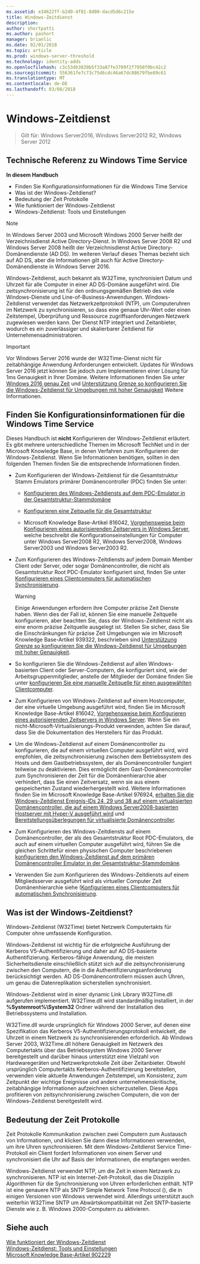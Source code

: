 ```yaml
---
ms.assetid: e34622ff-b2d0-4f81-8d00-dacd5d6c215e
title: Windows-Zeitdienst
description: 
author: shortpatti
ms.author: pashort
manager: brianlic
ms.date: 02/01/2018
ms.topic: article
ms.prod: windows-server-threshold
ms.technology: identity-adds
ms.openlocfilehash: c3c53db3839b5f33a87fe3789f2f7958f0bc42c2
ms.sourcegitcommit: 556361fe7c73c75d6cdc46a67dc88679fbe89c61
ms.translationtype: MT
ms.contentlocale: de-DE
ms.lasthandoff: 03/08/2018
---
```

# <a name="windows-time-service"></a>Windows-Zeitdienst

>Gilt für: Windows Server2016, Windows Server2012 R2, Windows Server 2012
 
  
## <a name="w2k3tr_times_intro"></a>Technische Referenz zu Windows Time Service  
**In diesem Handbuch**  
  
* Finden Sie Konfigurationsinformationen für die Windows Time Service  
* Was ist der Windows-Zeitdienst?  
* Bedeutung der Zeit Protokolle  
* Wie funktioniert der Windows-Zeitdienst   
* Windows-Zeitdienst: Tools und Einstellungen  
  
> [!NOTE]  
> In Windows Server 2003 und Microsoft Windows 2000 Server heißt der Verzeichnisdienst Active Directory-Dienst. In Windows Server 2008 R2 und Windows Server 2008 heißt der Verzeichnisdienst Active Directory-Domänendienste (AD DS). Im weiteren Verlauf dieses Themas bezieht sich auf AD DS, aber die Informationen gilt auch für Active Directory-Domänendienste in Windows Server 2016.  
  
Windows-Zeitdienst, auch bekannt als W32Time, synchronisiert Datum und Uhrzeit für alle Computer in einer AD DS-Domäne ausgeführt wird. Die zeitsynchronisierung ist für den ordnungsgemäßen Betrieb des viele Windows-Dienste und Line-of-Business-Anwendungen. Windows-Zeitdienst verwendet das Netzwerkzeitprotokoll (NTP), um Computeruhren im Netzwerk zu synchronisieren, so dass eine genaue Uhr-Wert oder einen Zeitstempel, Überprüfung und Ressource zugriffsanforderungen Netzwerk zugewiesen werden kann. Der Dienst NTP integriert und Zeitanbieter, wodurch es ein zuverlässiger und skalierbarer Zeitdienst für Unternehmensadministratoren.  
  
> [!IMPORTANT]  
> Vor Windows Server 2016 wurde der W32Time-Dienst nicht für zeitabhängige Anwendung Anforderungen entwickelt.  Updates für Windows Server 2016 jetzt können Sie jedoch zum Implementieren einer Lösung für 1ms Genauigkeit in Ihrer Domäne.  Weitere Informationen finden Sie unter [Windows 2016 genau Zeit](accurate-time.md) und [Unterstützung Grenze so konfigurieren Sie die Windows-Zeitdienst für Umgebungen mit hoher Genauigkeit](https://go.microsoft.com/fwlink/?LinkID=179459) Weitere Informationen.  
  
## <a name="BKMK_Config"></a>Finden Sie Konfigurationsinformationen für die Windows Time Service  
Dieses Handbuch ist **nicht** Konfigurieren der Windows-Zeitdienst erläutert. Es gibt mehrere unterschiedliche Themen im Microsoft TechNet und in der Microsoft Knowledge Base, in denen Verfahren zum Konfigurieren der Windows-Zeitdienst. Wenn Sie Informationen benötigen, sollten in den folgenden Themen finden Sie die entsprechende Informationen finden.  
  
-   Zum Konfigurieren der Windows-Zeitdienst für die Gesamtstruktur Stamm Emulators primärer Domänencontroller (PDC) finden Sie unter:  
  
    -   [Konfigurieren des Windows-Zeitdiensts auf dem PDC-Emulator in der Gesamtstruktur-Stammdomäne](https://docs.microsoft.com/en-us/previous-versions/windows/it-pro/windows-server-2008-R2-and-2008/cc731191%28v=ws.10%29) 
  
    -   [Konfigurieren eine Zeitquelle für die Gesamtstruktur](https://docs.microsoft.com/en-us/previous-versions/windows/it-pro/windows-server-2008-r2-and-2008/cc794823%28v%3dws.10%29) 
  
    -   Microsoft Knowledge Base-Artikel 816042, [Vorgehensweise beim Konfigurieren eines autorisierenden Zeitservers in Windows Server](https://go.microsoft.com/fwlink/?LinkID=60402), welche beschreibt die Konfigurationseinstellungen für Computer unter Windows Server2008 R2, Windows Server2008, Windows Server2003 und Windows Server2003 R2.  
  
-   Zum Konfigurieren des Windows-Zeitdiensts auf jedem Domain Member Client oder Server, oder sogar Domänencontroller, die nicht als Gesamtstruktur Root PDC-Emulator konfiguriert sind, finden Sie unter [Konfigurieren eines Clientcomputers für automatischen Synchronisierung](https://docs.microsoft.com/en-us/previous-versions/windows/it-pro/windows-server-2008-r2-and-2008/cc816884%28v%3dws.10%29).  
  
    > [!WARNING]  
    > Einige Anwendungen erfordern ihre Computer präzise Zeit Dienste haben. Wenn dies der Fall ist, können Sie eine manuelle Zeitquelle konfigurieren, aber beachten Sie, dass der Windows-Zeitdienst nicht als eine enorm präzise Zeitquelle ausgelegt ist. Stellen Sie sicher, dass Sie die Einschränkungen für präzise Zeit Umgebungen wie im Microsoft Knowledge Base-Artikel 939322, beschrieben sind [Unterstützung Grenze so konfigurieren Sie die Windows-Zeitdienst für Umgebungen mit hoher Genauigkeit](https://go.microsoft.com/fwlink/?LinkID=179459).  
  
-   So konfigurieren Sie die Windows-Zeitdienst auf allen Windows-basierten Client oder Server-Computern, die konfiguriert sind, wie der Arbeitsgruppenmitglieder, anstelle der Mitglieder der Domäne finden Sie unter [konfigurieren Sie eine manuelle Zeitquelle für einen ausgewählten Clientcomputer](https://docs.microsoft.com/en-us/previous-versions/windows/it-pro/windows-server-2008-r2-and-2008/cc816656%28v%3dws.10%29).  
  
-   Zum Konfigurieren von Windows-Zeitdienst auf einem Hostcomputer, der eine virtuelle Umgebung ausgeführt wird, finden Sie im Microsoft Knowledge Base-Artikel 816042, [Vorgehensweise beim Konfigurieren eines autorisierenden Zeitservers in Windows Server](https://go.microsoft.com/fwlink/?LinkID=60402). Wenn Sie ein nicht-Microsoft-Virtualisierungs-Produkt verwenden, achten Sie darauf, dass Sie die Dokumentation des Herstellers für das Produkt.  
  
-   Um die Windows-Zeitdienst auf einem Domänencontroller zu konfigurieren, die auf einem virtuellen Computer ausgeführt wird, wird empfohlen, die zeitsynchronisierung zwischen dem Betriebssystem des Hosts und dem Gastbetriebssystem, der als Domänencontroller fungiert teilweise zu deaktivieren. Dies ermöglicht dem Gast-Domänencontroller zum Synchronisieren der Zeit für die Domänenhierarchie aber verhindert, dass Sie einen Zeitversatz, wenn sie aus einem gespeicherten Zustand wiederhergestellt wird. Weitere Informationen finden Sie im Microsoft Knowledge Base-Artikel 976924, [erhalten Sie die Windows-Zeitdienst Ereignis-IDs 24, 29 und 38 auf einem virtualisierten Domänencontroller, die auf einem Windows Server2008-basierten Hostserver mit Hyper-V ausgeführt wird](https://go.microsoft.com/fwlink/?LinkID=192236) und [Bereitstellungsüberlegungen für virtualisierte Domänencontroller](https://go.microsoft.com/fwlink/?LinkID=192235).  
  
-   Zum Konfigurieren des Windows-Zeitdiensts auf einem Domänencontroller, der als des Gesamtstruktur Root PDC-Emulators, die auch auf einem virtuellen Computer ausgeführt wird, führen Sie die gleichen Schrittefür einen physischen Computer beschriebenen [konfigurieren den Windows-Zeitdienst auf dem primären Domänencontroller Emulator in der Gesamtstruktur-Stammdomäne](https://docs.microsoft.com/en-us/previous-versions/windows/it-pro/windows-server-2008-R2-and-2008/cc731191%28v=ws.10%29).  
  
-   Verwenden Sie zum Konfigurieren des Windows-Zeitdiensts auf einem Mitgliedsserver ausgeführt wird als virtueller Computer Zeit Domänenhierarchie siehe ([Konfigurieren eines Clientcomputers für automatischen Synchronisierung](https://docs.microsoft.com/en-us/previous-versions/windows/it-pro/windows-server-2008-r2-and-2008/cc816884%28v%3dws.10%29).  
  
## <a name="BKMK_WTS"></a>Was ist der Windows-Zeitdienst?  
Windows-Zeitdienst (W32Time) bietet Netzwerk Computertakts für Computer ohne umfassende Konfiguration.  
  
Windows-Zeitdienst ist wichtig für die erfolgreiche Ausführung der Kerberos V5-Authentifizierung und daher auf AD DS-basierte Authentifizierung. Kerberos-fähige Anwendung, die meisten Sicherheitsdienste einschließlich stützt sich auf die zeitsynchronisierung zwischen den Computern, die in die Authentifizierungsanforderung berücksichtigt werden. AD DS-Domänencontrollern müssen auch Uhren, um genau die Datenreplikation sicherstellen synchronisiert.  
  
Windows-Zeitdienst wird in einer dynamic Link Library W32Time.dll aufgerufen implementiert. W32Time.dll wird standardmäßig installiert, in der **%Systemroot%\System32** Ordner während der Installation des Betriebssystems und Installation.  
  
W32Time.dll wurde ursprünglich für Windows 2000 Server, auf denen eine Spezifikation das Kerberos V5-Authentifizierungsprotokoll entwickelt, die Uhrzeit in einem Netzwerk zu synchronisierenden erforderlich. Ab Windows Server 2003, W32Time.dll höhere Genauigkeit im Netzwerk des Computertakts über das Betriebssystem Windows 2000 Server bereitgestellt und darüber hinaus unterstützt eine Vielzahl von Hardwaregeräten und Netzwerkprotokolle Zeit über Zeitanbieter. Obwohl ursprünglich Computertakts Kerberos-Authentifizierung bereitstellen, verwenden viele aktuelle Anwendungen Zeitstempel, um Konsistenz, zum Zeitpunkt der wichtige Ereignisse und andere unternehmenskritische, zeitabhängige Informationen aufzeichnen sicherzustellen. Diese Apps profitieren von zeitsynchronisierung zwischen Computern, die von der Windows-Zeitdienst bereitgestellt wird.  
  
## <a name="BKMK_TimeProtocols"></a>Bedeutung der Zeit Protokolle  
Zeit Protokolle Kommunikation zwischen zwei Computern zum Austausch von Informationen, und klicken Sie dann diese Informationen verwenden, um ihre Uhren synchronisieren. Mit dem Windows-Zeitdienst Service Time-Protokoll ein Client fordert Informationen von einem Server und synchronisiert die Uhr auf Basis der Informationen, die empfangen werden.  
  
Windows-Zeitdienst verwendet NTP, um die Zeit in einem Netzwerk zu synchronisieren. NTP ist ein Internet-Zeit-Protokoll, das die Disziplin Algorithmen für die Synchronisierung von Uhren erforderlichen enthält. NTP ist eine genauere NTP als SNTP Simple Network Time Protocol (), die in einigen Versionen von Windows verwendet wird. Allerdings unterstützt auch weiterhin W32Time SNTP um Abwärtskompatibilität mit Zeit SNTP-basierte Dienste wie z. B. Windows 2000-Computern zu aktivieren.  
  
## <a name="see-also"></a>Siehe auch  
[Wie funktioniert der Windows-Zeitdienst](How-the-Windows-Time-Service-Works.md)  
[Windows-Zeitdienst: Tools und Einstellungen](Windows-Time-Service-Tools-and-Settings.md)  
[Microsoft Knowledge Base-Artikel 902229](https://go.microsoft.com/fwlink/?LinkId=186066)